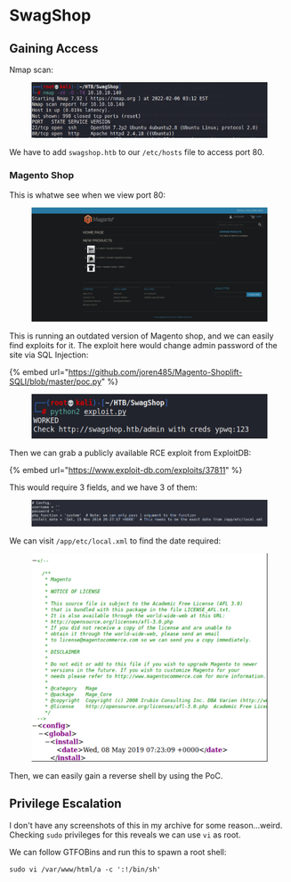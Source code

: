 # SwagShop

## Gaining Access

Nmap scan:

<figure><img src="../../../.gitbook/assets/image (11) (3).png" alt=""><figcaption></figcaption></figure>

We have to add `swagshop.htb` to our `/etc/hosts` file to access port 80.

### Magento Shop

This is whatwe see when we view port 80:

<figure><img src="../../../.gitbook/assets/image (3) (1) (2).png" alt=""><figcaption></figcaption></figure>

This is running an outdated version of Magento shop, and we can easily find exploits for it. The exploit here would change admin password of the site via SQL Injection:

{% embed url="https://github.com/joren485/Magento-Shoplift-SQLI/blob/master/poc.py" %}

<figure><img src="../../../.gitbook/assets/image (3) (2).png" alt=""><figcaption></figcaption></figure>

Then we can grab a publicly available RCE exploit from ExploitDB:

{% embed url="https://www.exploit-db.com/exploits/37811" %}

This would require 3 fields, and we have 3 of them:

<figure><img src="../../../.gitbook/assets/image (5) (4).png" alt=""><figcaption></figcaption></figure>

We can visit `/app/etc/local.xml` to find the date required:

<figure><img src="../../../.gitbook/assets/image (44) (1) (3).png" alt=""><figcaption></figcaption></figure>

Then, we can easily gain a reverse shell by using the PoC.

## Privilege Escalation

I don't have any screenshots of this in my archive for some reason...weird. Checking `sudo` privileges for this reveals we can use `vi` as root.

We can follow GTFOBins and run this to spawn a root shell:

```
sudo vi /var/www/html/a -c ':!/bin/sh'
```
